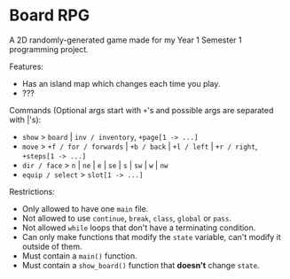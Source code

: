 # Board RPG
A 2D randomly-generated game made for my Year 1 Semester 1 programming project.

Features:
- Has an island map which changes each time you play.
- ???

Commands (Optional args start with `+`'s and possible args are separated with |'s):
- `show` > `board` | `inv / inventory`, `+page[1 -> ...]`
- `move` > `+f / for / forwards` | `+b / back` | `+l / left` | `+r / right`, `+steps[1 -> ...]`
- `dir / face` > `n` | `ne` | `e` | `se` | `s` | `sw` | `w` | `nw`
- `equip / select` > `slot[1 -> ...]`

Restrictions:
- Only allowed to have one `main` file.
- Not allowed to use `continue`, `break`, `class`, `global` or `pass`.
- Not allowed `while` loops that don't have a terminating condition.
- Can only make functions that modify the `state` variable, can't modify it outside of them.
- Must contain a `main()` function.
- Must contain a `show_board()` function that **doesn't** change `state`.
